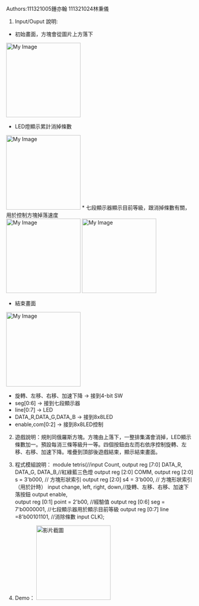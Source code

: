 

Authors:111321005鍾亦翰 111321024林秉儀
1. Input/Ouput 說明:
* 初始畫面，方塊會從圖片上方落下
<img src="images/wahhh" alt="My Image" width="200">
<!-- ![image](images/wahhh) -->
<!--
<div align="center">
	<img src="./images/IMG_4617.jpg" alt="Editor" width="200">
</div>
-->

* LED燈顯示累計消掉條數
<img src="images/IMG_4617.jpg" alt="My Image" width="200">
* 七段顯示器顯示目前等級，跟消掉條數有關，用於控制方塊掉落速度
<div>
    <img src="images/IMG_4618.jpg" alt="My Image" width="200"> <img src="images/IMG_4619.jpg" alt="My Image" width="200">
</div>

* 結束畫面
<img src="images/IMG_4620.jpg" alt="My Image" width="200">

* 旋轉、左移、右移、加速下降 -> 接到4-bit SW
* seg[0:6] -> 接到七段顯示器
* line[0:7] -> LED
* DATA_R,DATA_G,DATA_B -> 接到8x8LED
* enable,com[0:2] -> 接到8x8LED控制

2. 遊戲說明：規則同俄羅斯方塊。方塊由上落下，一整排集滿會消掉，LED顯示條數加一。預設每消三條等級升一等。四個按鈕由左而右依序控制旋轉、左移、右移、加速下降。堆疊到頂部後遊戲結束，顯示結束畫面。

3. 程式模組說明：
module tetris(//input Count,
			output reg [7:0] DATA_R, DATA_G, DATA_B,//紅綠藍三色燈
			output reg [2:0] COMM,
			output reg [2:0] s = 3'b000,	// 方塊形狀索引
			output reg [2:0] s4 = 3'b000,	// 方塊形狀索引（用於計時）
			input change, left, right, down,//旋轉、左移、右移、加速下落按鈕
			output enable,	
			output reg [0:1] point = 2'b00,	//經驗值
			output reg [0:6] seg = 7'b0000001,	//七段顯示器用於顯示目前等級
			output reg [0:7] line =8'b00101101,	//消除條數
			input CLK);
4. Demo：
[<img src="images/IMG_4620.jpg" alt="影片截圖" width="200">](https://drive.google.com/file/d/1pWDKqXbMMZ8wtLq7nRrvzvhG4Ytu4B4y/view)
